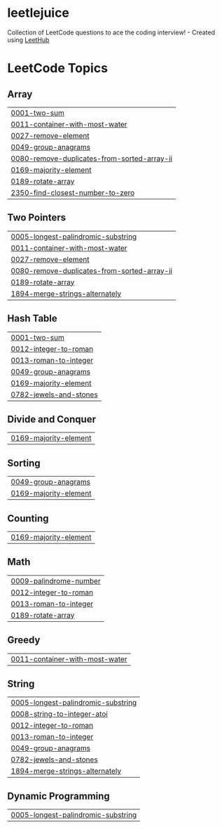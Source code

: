 # leetlejuice
Collection of LeetCode questions to ace the coding interview! - Created using [LeetHub](https://github.com/QasimWani/LeetHub)

<!---LeetCode Topics Start-->
# LeetCode Topics
## Array
|  |
| ------- |
| [0001-two-sum](https://github.com/emmanuel-jaimes/leetlejuice/tree/master/0001-two-sum) |
| [0011-container-with-most-water](https://github.com/emmanuel-jaimes/leetlejuice/tree/master/0011-container-with-most-water) |
| [0027-remove-element](https://github.com/emmanuel-jaimes/leetlejuice/tree/master/0027-remove-element) |
| [0049-group-anagrams](https://github.com/emmanuel-jaimes/leetlejuice/tree/master/0049-group-anagrams) |
| [0080-remove-duplicates-from-sorted-array-ii](https://github.com/emmanuel-jaimes/leetlejuice/tree/master/0080-remove-duplicates-from-sorted-array-ii) |
| [0169-majority-element](https://github.com/emmanuel-jaimes/leetlejuice/tree/master/0169-majority-element) |
| [0189-rotate-array](https://github.com/emmanuel-jaimes/leetlejuice/tree/master/0189-rotate-array) |
| [2350-find-closest-number-to-zero](https://github.com/emmanuel-jaimes/leetlejuice/tree/master/2350-find-closest-number-to-zero) |
## Two Pointers
|  |
| ------- |
| [0005-longest-palindromic-substring](https://github.com/emmanuel-jaimes/leetlejuice/tree/master/0005-longest-palindromic-substring) |
| [0011-container-with-most-water](https://github.com/emmanuel-jaimes/leetlejuice/tree/master/0011-container-with-most-water) |
| [0027-remove-element](https://github.com/emmanuel-jaimes/leetlejuice/tree/master/0027-remove-element) |
| [0080-remove-duplicates-from-sorted-array-ii](https://github.com/emmanuel-jaimes/leetlejuice/tree/master/0080-remove-duplicates-from-sorted-array-ii) |
| [0189-rotate-array](https://github.com/emmanuel-jaimes/leetlejuice/tree/master/0189-rotate-array) |
| [1894-merge-strings-alternately](https://github.com/emmanuel-jaimes/leetlejuice/tree/master/1894-merge-strings-alternately) |
## Hash Table
|  |
| ------- |
| [0001-two-sum](https://github.com/emmanuel-jaimes/leetlejuice/tree/master/0001-two-sum) |
| [0012-integer-to-roman](https://github.com/emmanuel-jaimes/leetlejuice/tree/master/0012-integer-to-roman) |
| [0013-roman-to-integer](https://github.com/emmanuel-jaimes/leetlejuice/tree/master/0013-roman-to-integer) |
| [0049-group-anagrams](https://github.com/emmanuel-jaimes/leetlejuice/tree/master/0049-group-anagrams) |
| [0169-majority-element](https://github.com/emmanuel-jaimes/leetlejuice/tree/master/0169-majority-element) |
| [0782-jewels-and-stones](https://github.com/emmanuel-jaimes/leetlejuice/tree/master/0782-jewels-and-stones) |
## Divide and Conquer
|  |
| ------- |
| [0169-majority-element](https://github.com/emmanuel-jaimes/leetlejuice/tree/master/0169-majority-element) |
## Sorting
|  |
| ------- |
| [0049-group-anagrams](https://github.com/emmanuel-jaimes/leetlejuice/tree/master/0049-group-anagrams) |
| [0169-majority-element](https://github.com/emmanuel-jaimes/leetlejuice/tree/master/0169-majority-element) |
## Counting
|  |
| ------- |
| [0169-majority-element](https://github.com/emmanuel-jaimes/leetlejuice/tree/master/0169-majority-element) |
## Math
|  |
| ------- |
| [0009-palindrome-number](https://github.com/emmanuel-jaimes/leetlejuice/tree/master/0009-palindrome-number) |
| [0012-integer-to-roman](https://github.com/emmanuel-jaimes/leetlejuice/tree/master/0012-integer-to-roman) |
| [0013-roman-to-integer](https://github.com/emmanuel-jaimes/leetlejuice/tree/master/0013-roman-to-integer) |
| [0189-rotate-array](https://github.com/emmanuel-jaimes/leetlejuice/tree/master/0189-rotate-array) |
## Greedy
|  |
| ------- |
| [0011-container-with-most-water](https://github.com/emmanuel-jaimes/leetlejuice/tree/master/0011-container-with-most-water) |
## String
|  |
| ------- |
| [0005-longest-palindromic-substring](https://github.com/emmanuel-jaimes/leetlejuice/tree/master/0005-longest-palindromic-substring) |
| [0008-string-to-integer-atoi](https://github.com/emmanuel-jaimes/leetlejuice/tree/master/0008-string-to-integer-atoi) |
| [0012-integer-to-roman](https://github.com/emmanuel-jaimes/leetlejuice/tree/master/0012-integer-to-roman) |
| [0013-roman-to-integer](https://github.com/emmanuel-jaimes/leetlejuice/tree/master/0013-roman-to-integer) |
| [0049-group-anagrams](https://github.com/emmanuel-jaimes/leetlejuice/tree/master/0049-group-anagrams) |
| [0782-jewels-and-stones](https://github.com/emmanuel-jaimes/leetlejuice/tree/master/0782-jewels-and-stones) |
| [1894-merge-strings-alternately](https://github.com/emmanuel-jaimes/leetlejuice/tree/master/1894-merge-strings-alternately) |
## Dynamic Programming
|  |
| ------- |
| [0005-longest-palindromic-substring](https://github.com/emmanuel-jaimes/leetlejuice/tree/master/0005-longest-palindromic-substring) |
<!---LeetCode Topics End-->